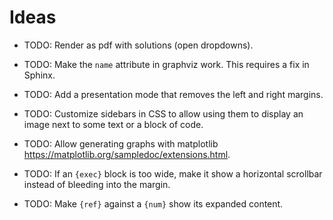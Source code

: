 # Ideas

- TODO: Render as pdf with solutions (open dropdowns).

- TODO: Make the `name` attribute in graphviz work. This requires a fix in
  Sphinx.

- TODO: Add a presentation mode that removes the left and right margins.

- TODO: Customize sidebars in CSS to allow using them to display an image next
  to some text or a block of code.

- TODO: Allow generating graphs with matplotlib
  <https://matplotlib.org/sampledoc/extensions.html>.

- TODO: If an `{exec}` block is too wide, make it show a horizontal scrollbar
  instead of bleeding into the margin.

- TODO: Make `{ref}` against a `{num}` show its expanded content.
